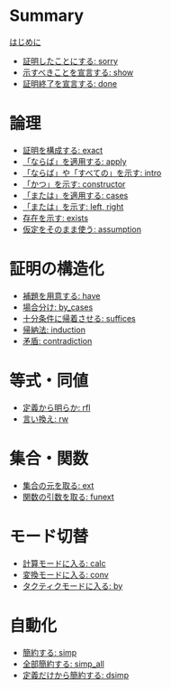 # Summary

[はじめに]()

- [証明したことにする: sorry](./sorry.md)
- [示すべきことを宣言する: show](./show.md)
- [証明終了を宣言する: done](./done.md)

# 論理

- [証明を構成する: exact](./exact.md)
- [「ならば」を適用する: apply](./apply.md)
- [「ならば」や「すべての」を示す: intro](./intro.md)
- [「かつ」を示す: constructor](./constructor.md)
- [「または」を適用する: cases](./cases.md)
- [「または」を示す: left, right](./left_right.md)
- [存在を示す: exists](./exists.md)
- [仮定をそのまま使う: assumption](./assumption.md)

# 証明の構造化

* [補題を用意する: have]()
* [場合分け: by_cases]()
* [十分条件に帰着させる: suffices]()
* [帰納法: induction]()
* [矛盾: contradiction]()

# 等式・同値

- [定義から明らか: rfl]()
- [言い換え: rw]()

# 集合・関数

- [集合の元を取る: ext]()
- [関数の引数を取る: funext]()

# モード切替

- [計算モードに入る: calc]()
- [変換モードに入る: conv]()
- [タクティクモードに入る: by]()

# 自動化

- [簡約する: simp]()
- [全部簡約する: simp_all]()
- [定義だけから簡約する: dsimp]()